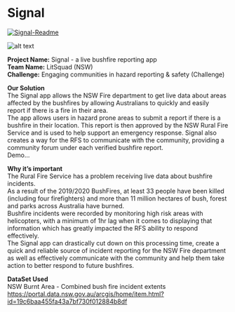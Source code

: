 # Signal

<a href="https://ibb.co/993QJ2c"><img src="https://i.ibb.co/Gv3zXkn/Signal-Readme.png" alt="Signal-Readme" border="0"></a><br>

![alt text][logo]

[logo]: https://raw.githubusercontent.com/Johnnythenewbie/signal_govHack/master/SignalMockup.png "Mockup"
<b>Project Name:</b> Signal - a live bushfire reporting app<br>
<b>Team Name:</b> LitSquad (NSW)<br>
<b>Challenge:</b> Engaging communities in hazard reporting & safety (Challenge)<br>

<b>Our Solution</b><br>
The Signal app allows the NSW Fire department to get live data about areas affected by the bushfires by allowing Australians to quickly and easily report if there is a fire in their area.<br>
The app allows users in hazard prone areas to submit a report if there is a bushfire in their location. This report is then approved by the NSW Rural Fire Service and is used to help support an emergency response. Signal also creates a way for the RFS to communicate with the community, providing a community forum under each verified bushfire report.<br>
Demo...<br>

<b>Why it’s important</b><br>
The Rural Fire Service has a problem receiving live data about bushfire incidents. <br>
As a result of the 2019/2020 BushFires, at least 33 people have been killed (including four firefighters) and more than 11 million hectares of bush, forest and parks across Australia have burned.<br>
Bushfire incidents were recorded by monitoring high risk areas with helicopters, with a minimum of 1hr lag when it comes to displaying that information which has greatly impacted the RFS ability to respond effectively.<br>
The Signal app can drastically cut down on this processing time, create a quick and reliable source of incident reporting for the NSW Fire department as well as effectively communicate with the community and help them take action to better respond to future bushfires.<br>


<b>DataSet Used</b><br>
NSW Burnt Area - Combined bush fire incident extents
https://portal.data.nsw.gov.au/arcgis/home/item.html?id=19c6baa455fa43a7bf730f012884b8df
